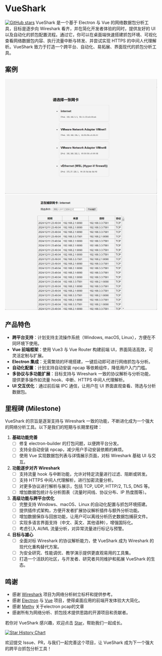 # VueShark

[![GitHub stars](https://img.shields.io/github/stars/MaskerPRC/vueshark?style=social)](https://github.com/MaskerPRC/vueshark/stargazers)
VueShark 是一个基于 Electron 与 Vue 的网络数据包分析工具，目标是逐步向 Wireshark 看齐，并在简化开发者体验的同时，提供友好的 UI 以及自动化的抓包配置流程。通过它，你可以在桌面端快速搭建抓包环境、可视化查看网络数据包内容、执行流量中断与转发、并尝试实现 HTTPS 的中间人代理解析。VueShark 致力于打造一个跨平台、自动化、易拓展、界面现代的抓包分析工具。

## 案例
![img.png](img.png)
![img_1.png](img_1.png)
## 产品特色

- **跨平台支持**：计划支持主流操作系统（Windows, macOS, Linux），方便在不同环境下使用。
- **Vue 前端框架**：使用 Vue3 与 Vue Router 构建前端 UI，界面简洁高效，可灵活定制与扩展。
- **Electron 集成**：无需繁琐的环境搭建，一键启动即可进行网络抓包与分析。
- **自动化配置**：计划支持自动安装 npcap 等依赖组件，降低用户入门门槛。
- **多协议与多功能扩展**：目标支持与 Wireshark 一致的协议解析与分析功能，提供更多操作如流量 hook、中断、HTTPS 中间人代理解析。
- **UI 交互优化**：通过前后端 IPC 通信，让用户在 UI 界面直观查看、筛选与分析数据包。

## 里程碑 (Milestone)

VueShark 的宗旨是逐渐支持与 Wireshark 一致的功能，不断进化成为一个强大的网络分析工具。以下是我们的短期与长期里程碑：

1. **基础功能完善**
    - [ ] 修复 electron-builder 的打包问题，以便跨平台分发。
    - [ ] 支持全自动安装 npcap，减少用户手动安装依赖的麻烦。
    - [ ] 使用 Vue 实现数据包列表与详情展示页面，对标 Wireshark 基础 UI 与交互。

2. **功能逐步对齐 Wireshark**
    - [ ] 支持流量 hook 与中断功能，允许对特定流量进行过滤、阻断或转发。
    - [ ] 支持 HTTPS 中间人代理解析，进行加密流量分析。
    - [ ] 对更多协议进行解析与展示，包括 TCP, UDP, HTTP/2, TLS, DNS 等。
    - [ ] 增加数据包统计与分析图表（流量时间线、协议分布、IP 热度图等）。

3. **高级功能与跨平台优化**
    - [ ] 完整支持 Windows、macOS、Linux 的自动化配置与抓包环境搭建。
    - [ ] 提供插件式架构，方便开发者扩展协议解析插件与额外分析功能。
    - [ ] 增加数据保存与回放功能，让用户可以离线分析历史数据包捕获文件。
    - [ ] 实现多语言界面支持（中文、英文、其他语种），增强国际化。
    - [ ] 考虑引入 AI/ML 流量分析，对异常流量进行标记与预警。

4. **目标与雄心**
    - [ ] 全面对标 Wireshark 的协议解析能力，使 VueShark 成为 Wireshark 的现代化重构替代方案。
    - [ ] 为安全研究、性能调优、教学演示提供更直观易用的工具集。
    - [ ] 打造一个活跃的社区，与开发者、研究者共同维护和拓展 VueShark 的生态。

## 鸣谢

- 感谢 [Wireshark](https://www.wireshark.org/) 项目为网络分析树立标杆和提供参考。
- 感谢 [Electron](https://www.electronjs.org/) 与 [Vue](https://vuejs.org/) 项目，使得桌面应用的前端开发体验大大简化。
- 感谢 [Methy](https://juejin.cn/post/7359467530186522663) 关于electron pcap的文章
- 感谢所有为网络分析、抓包技术提供思路的开源项目和贡献者。


若你对 VueShark 感兴趣，欢迎点击 [Star](https://github.com/MaskerPRC/vueshark/stargazers)，帮助我们一起成长。

[![Star History Chart](https://api.star-history.com/svg?repos=MaskerPRC/vueshark&type=Date)](https://star-history.com/#MaskerPRC/vueshark&Date)

欢迎提交 Issue、PR，与我们一起完善这个项目，让 VueShark 成为下一个强大的跨平台抓包分析工具！
